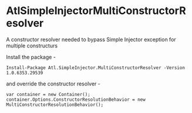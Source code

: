 # AtlSimpleInjectorMultiConstructorResolver
A constructor resolver needed to bypass Simple Injector exception for multiple constructurs

Install the package  -

    Install-Package Atl.SimpleInjector.MultiConstructorResolver -Version 1.0.6353.29539

and override the constructor resolver - 

    var container = new Container();
    container.Options.ConstructorResolutionBehavior = new MultiConstructorResolutionBehavior();
